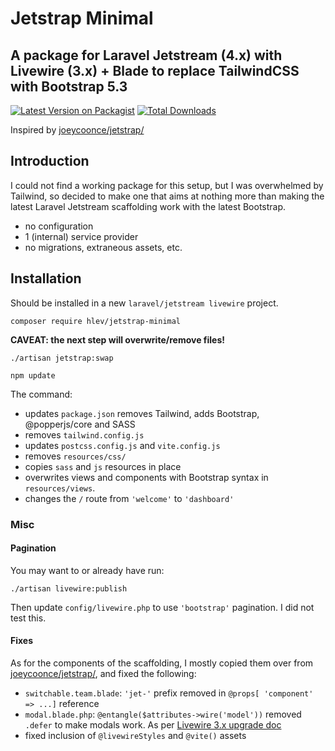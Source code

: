 # Jetstrap Minimal
## A package for Laravel Jetstream (4.x) with Livewire (3.x) + Blade to replace TailwindCSS with Bootstrap 5.3

[![Latest Version on Packagist](https://img.shields.io/packagist/v/hlev/jetstrap-minimal.svg?style=flat-square)](https://packagist.org/packages/hlev/jetstrap-minimal)
[![Total Downloads](https://img.shields.io/packagist/dt/hlev/jetstrap-minimal.svg?style=flat-square)](https://packagist.org/packages/hlev/jetstrap-minimal)

Inspired by [joeycoonce/jetstrap/](https://github.com/joeycoonce/jetstrap/)

## Introduction
I could not find a working package for this setup, but I was overwhelmed by 
Tailwind, so decided to make one that aims at nothing more than making the latest 
Laravel Jetstream scaffolding work with the latest Bootstrap.

- no configuration
- 1 (internal) service provider
- no migrations, extraneous assets, etc.

## Installation
Should be installed in a new `laravel/jetstream livewire` project.

```
composer require hlev/jetstrap-minimal
```

**CAVEAT: the next step will overwrite/remove files!**
```
./artisan jetstrap:swap

npm update
```

The command:
- updates `package.json` removes Tailwind, adds Bootstrap, @popperjs/core and SASS
- removes `tailwind.config.js`
- updates `postcss.config.js` and `vite.config.js`
- removes `resources/css/`
- copies `sass` and `js` resources in place
- overwrites views and components with Bootstrap syntax in `resources/views`.
- changes the `/` route from `'welcome'` to `'dashboard'`

### Misc
#### Pagination
You may want to or already have run:
```
./artisan livewire:publish
```
Then update `config/livewire.php` to use `'bootstrap'` pagination. I did not test this.
#### Fixes
As for the components of the scaffolding, I mostly copied them over from [joeycoonce/jetstrap/](https://github.com/joeycoonce/jetstrap/), and fixed the following:
- `switchable.team.blade`: `'jet-'` prefix removed in `@props[ 'component' => ...]` reference
- `modal.blade.php`: `@entangle($attributes->wire('model'))` removed `.defer` to make modals work. As per [Livewire 3.x upgrade doc](https://livewire.laravel.com/docs/upgrading#entangle)
- fixed inclusion of `@livewireStyles` and `@vite()` assets

